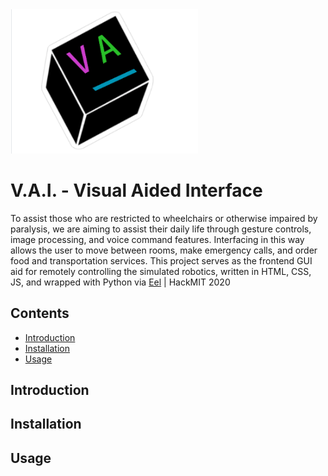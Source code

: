 <img src="static/temp.PNG" width="300"/>

# V.A.I. - Visual Aided Interface

To assist those who are restricted to wheelchairs or otherwise impaired by paralysis, we are aiming to assist their daily life through gesture controls, image processing, and voice command features.  Interfacing in this way allows the user to move between rooms, make emergency calls, and order food and transportation services.  This project serves as the frontend GUI aid for remotely controlling the simulated robotics, written in HTML, CSS, JS, and wrapped with Python via [Eel](https://github.com/samuelhwilliams/Eel) | HackMIT 2020

## Contents

  - [Introduction](#Introduction "Introduction")
  - [Installation](#Installation "Installation")
  - [Usage](#Usage "Usage")
  
  ## Introduction
  
  ## Installation
  
  ## Usage
